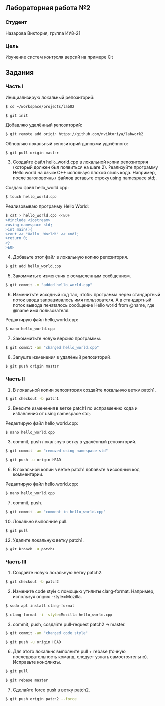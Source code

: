 ## Лабораторная работа №2
### Студент
Назарова Виктория, группа ИУ8-21
### Цель
Изучение систем контроля версий на примере Git
## Задания
### Часть I
Инициализирую локальный репозиторий:
``` sh
$ cd ~/workspace/projects/lab02
```
``` sh
$ git init
 ```
Добавляю удалённый репозиторий:
``` sh
$ git remote add origin https://github.com/nviktoriya/labwork2
```
Обновляю локальный репозиторий данными удалённого:
``` sh
$ git pull origin master
```
3. Создайте файл hello_world.cpp в локальной копии репозитория (который должен был появиться на шаге 2). Реализуйте программу Hello world на языке C++ используя плохой стиль кода. Например, после заголовочных файлов вставьте строку using namespace std;.

Создаю файл hello_world.cpp:
``` sh
$ touch hello_world.cpp
```
Реализовываю программу Hello World:
``` sh
$ cat > hello_world.cpp <<EOF
>#include <iostream>
>using namespace std;
>int main(){
>cout << "Hello, World!" << endl;
>return 0;
>}
>EOF
```
4. Добавьте этот файл в локальную копию репозитория.
``` sh
$ git add hello_world.cpp
```
5. Закоммитьте изменения с осмысленным сообщением.
``` sh
$ git commit -m "added hello_world.cpp"
```
6. Изменитьте исходный код так, чтобы программа через стандартный поток ввода запрашивалось имя пользователя. А в стандартный поток вывода печаталось сообщение Hello world from @name, где @name имя пользователя.

Редактирую файл hello_world.cpp:
``` sh
$ nano hello_world.cpp
```
7. Закоммитьте новую версию программы.
``` sh
$ git commit -am "changed hello_world.cpp"
```
8. Запуште изменения в удалёный репозиторий.
``` sh
$ git push origin master
```
### Часть II
1. В локальной копии репозитория создайте локальную ветку patch1.
``` sh
$ git checkout -b patch1
```
2. Внесите изменения в ветке patch1 по исправлению кода и избавления от using namespace std;.

Редактирую файл hello_world.cpp:
``` sh
$ nano hello_world.cpp
```
3. commit, push локальную ветку в удалённый репозиторий.
``` sh
$ git commit -am "removed using namespace std"
```
``` sh
$ git push -u origin HEAD
```
6. В локальной копии в ветке patch1 добавьте в исходный код комментарии.

Редактирую файл hello_world.cpp:
``` sh
$ nano hello_world.cpp
```
7. commit, push.
``` sh
$ git commit -am "comment in hello_world.cpp"
```
10. Локально выполните pull.
``` sh
$ git pull
```
12. Удалите локальную ветку patch1.
``` sh
$ git branch -D patch1
```
### Часть III
1. Создайте новую локальную ветку patch2.
``` sh
$ git checkout -b patch2
```
2. Измените code style с помощью утилиты clang-format. Например, используя опцию -style=Mozilla.
``` sh
$ sudo apt install clang-format
```
``` sh
$ clang-format -i -style=Mozilla hello_world.cpp
```
3. commit, push, создайте pull-request patch2 -> master.
``` sh
$ git commit -am "changed code style"
```
``` sh
$ git push -u origin HEAD
```
6. Для этого локально выполните pull + rebase (точную последовательность команд, следует узнать самостоятельно). Исправьте конфликты.
``` sh
$ git pull
```
``` sh
$ git rebase master
```
7. Сделайте force push в ветку patch2.
``` sh
$ git push origin patch2 --force
```
